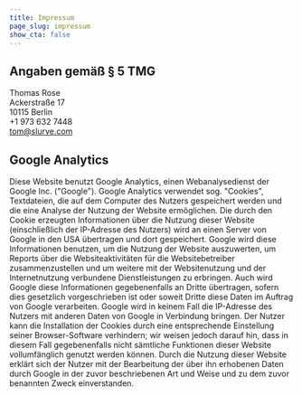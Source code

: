 ```yaml
---
title: Impressum
page_slug: impressum
show_cta: false
---
```


## Angaben gemäß § 5 TMG
Thomas Rose\
Ackerstraße 17\
10115 Berlin\
+1 973 632 7448\
tom@slurve.com

## Google Analytics
Diese Website benutzt Google Analytics, einen Webanalysedienst der Google Inc. ("Google"). Google Analytics verwendet sog. "Cookies", Textdateien, die auf dem Computer des Nutzers gespeichert werden und die eine Analyse der Nutzung der Website ermöglichen. Die durch den Cookie erzeugten Informationen über die Nutzung dieser Website (einschließlich der IP-Adresse des Nutzers) wird an einen Server von Google in den USA übertragen und dort gespeichert. Google wird diese Informationen benutzen, um die Nutzung der Website auszuwerten, um Reports über die Websiteaktivitäten für die Websitebetreiber zusammenzustellen und um weitere mit der Websitenutzung und der Internetnutzung verbundene Dienstleistungen zu erbringen. Auch wird Google diese Informationen gegebenenfalls an Dritte übertragen, sofern dies gesetzlich vorgeschrieben ist oder soweit Dritte diese Daten im Auftrag von Google verarbeiten. Google wird in keinem Fall die IP-Adresse des Nutzers mit anderen Daten von Google in Verbindung bringen. Der Nutzer kann die Installation der Cookies durch eine entsprechende Einstellung seiner Browser-Software verhindern; wir weisen jedoch darauf hin, dass in diesem Fall gegebenenfalls nicht sämtliche Funktionen dieser Website vollumfänglich genutzt werden können. Durch die Nutzung dieser Website erklärt sich der Nutzer mit der Bearbeitung der über ihn erhobenen Daten durch Google in der zuvor beschriebenen Art und Weise und zu dem zuvor benannten Zweck einverstanden.

